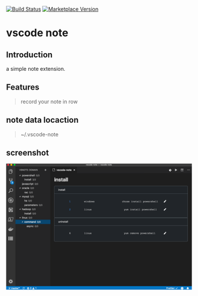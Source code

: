 [![Build Status](https://travis-ci.org/shinhwagk/vscode-note.svg?branch=master)](https://travis-ci.org/shinhwagk/vscode-note) [![Marketplace Version](https://vsmarketplacebadge.apphb.com/version/shinhwagk.vscode-note.svg)](https://marketplace.visualstudio.com/items?itemName=shinhwagk.vscode-note)

# vscode note

## Introduction

a simple note extension.

## Features

> record your note in row

## note data locaction

> ~/.vscode-note

## screenshot

![Image of Git Log](images/example.png)
